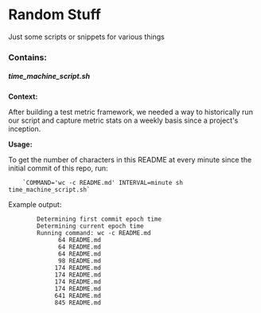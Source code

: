 # Random Stuff
Just some scripts or snippets for various things

### Contains:

##### time_machine_script.sh
   
   **Context:**
   
   After building a test metric framework, we needed a way to historically run our script and capture metric stats on a weekly basis since a project's inception. 
   
   **Usage:**
   
   To get the number of characters in this README at every minute since the initial commit of this repo, run:
   
        `COMMAND='wc -c README.md' INTERVAL=minute sh time_machine_script.sh`
        
   Example output:
```
        Determining first commit epoch time
        Determining current epoch time
        Running command: wc -c README.md
              64 README.md
              64 README.md
              64 README.md
              98 README.md
             174 README.md
             174 README.md
             174 README.md
             174 README.md
             641 README.md
             845 README.md

```
